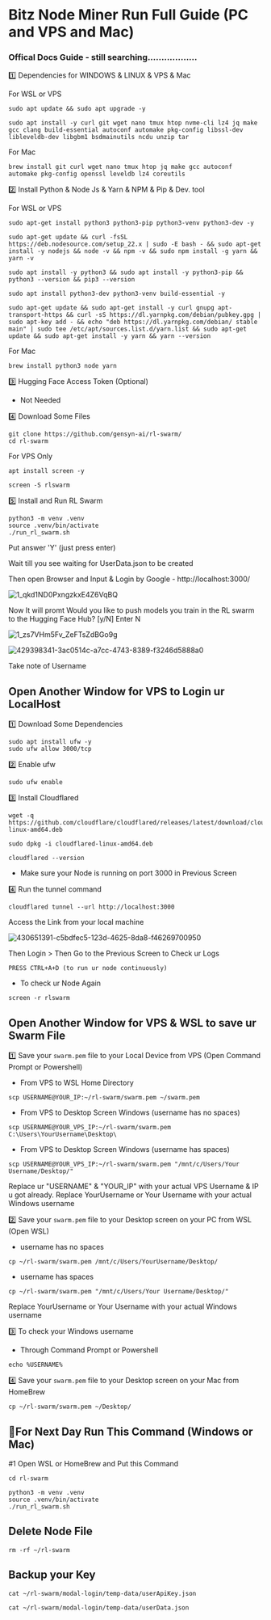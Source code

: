 # Bitz Node Miner Run Full Guide (PC and VPS and Mac)

### Offical Docs Guide - still searching..................

1️⃣ Dependencies for WINDOWS & LINUX & VPS & Mac

For WSL or VPS
```
sudo apt update && sudo apt upgrade -y
```
```
sudo apt install -y curl git wget nano tmux htop nvme-cli lz4 jq make gcc clang build-essential autoconf automake pkg-config libssl-dev libleveldb-dev libgbm1 bsdmainutils ncdu unzip tar
```
For Mac
```
brew install git curl wget nano tmux htop jq make gcc autoconf automake pkg-config openssl leveldb lz4 coreutils
```

2️⃣ Install Python & Node Js & Yarn & NPM & Pip & Dev. tool

For WSL or VPS
```
sudo apt-get install python3 python3-pip python3-venv python3-dev -y
```
```
sudo apt-get update && curl -fsSL https://deb.nodesource.com/setup_22.x | sudo -E bash - && sudo apt-get install -y nodejs && node -v && npm -v && sudo npm install -g yarn && yarn -v
```
```
sudo apt install -y python3 && sudo apt install -y python3-pip && python3 --version && pip3 --version
```
```
sudo apt install python3-dev python3-venv build-essential -y
```
```
sudo apt-get update && sudo apt-get install -y curl gnupg apt-transport-https && curl -sS https://dl.yarnpkg.com/debian/pubkey.gpg | sudo apt-key add - && echo "deb https://dl.yarnpkg.com/debian/ stable main" | sudo tee /etc/apt/sources.list.d/yarn.list && sudo apt-get update && sudo apt-get install -y yarn && yarn --version
```
For Mac
```
brew install python3 node yarn
```

3️⃣ Hugging Face Access Token (Optional)

- Not Needed

4️⃣ Download Some Files
```
git clone https://github.com/gensyn-ai/rl-swarm/
cd rl-swarm
```

For VPS Only
```
apt install screen -y
```
```
screen -S rlswarm
```

5️⃣ Install and Run RL Swarm
```
python3 -m venv .venv
source .venv/bin/activate
./run_rl_swarm.sh
```
Put answer 'Y' (just press enter)

Wait till you see waiting for UserData.json to be created

Then open Browser and Input & Login by Google - http://localhost:3000/

![1_qkd1ND0PxngzkxE4Z6VqBQ](https://github.com/user-attachments/assets/19ceac2c-b3ff-47d6-8a7c-f4f584288241)

Now It will promt Would you like to push models you train in the RL swarm to the Hugging Face Hub? [y/N] Enter N

![1_zs7VHm5Fv_ZeFTsZdBGo9g](https://github.com/user-attachments/assets/123acf42-08bc-492b-aa13-d27359af9ce3)

![429398341-3ac0514c-a7cc-4743-8389-f3246d5888a0](https://github.com/user-attachments/assets/7a1bb7ff-f77e-45bd-b3a2-f46139d35f3f)

Take note of Username

## Open Another Window for VPS to Login ur LocalHost

1️⃣ Download Some Dependencies 
```
sudo apt install ufw -y
sudo ufw allow 3000/tcp
```

2️⃣ Enable ufw
```
sudo ufw enable
```

3️⃣ Install Cloudflared
```
wget -q https://github.com/cloudflare/cloudflared/releases/latest/download/cloudflared-linux-amd64.deb
````
```
sudo dpkg -i cloudflared-linux-amd64.deb
```
```
cloudflared --version
```
- Make sure your Node is running on port 3000 in Previous Screen

4️⃣ Run the tunnel command
```
cloudflared tunnel --url http://localhost:3000
```
Access the Link from your local machine

![430651391-c5bdfec5-123d-4625-8da8-f46269700950](https://github.com/user-attachments/assets/93590db1-9d6b-4a86-9d44-337506b6c06c)

Then Login > Then Go to the Previous Screen to Check ur Logs

```
PRESS CTRL+A+D (to run ur node continuously)
```
- To check ur Node Again
```
screen -r rlswarm
```

## Open Another Window for VPS & WSL to save ur Swarm File

1️⃣ Save your `swarm.pem` file to your Local Device from VPS (Open Command Prompt or Powershell)
- From VPS to WSL Home Directory
```
scp USERNAME@YOUR_IP:~/rl-swarm/swarm.pem ~/swarm.pem
```
- From VPS to Desktop Screen Windows (username has no spaces)
```
scp USERNAME@YOUR_VPS_IP:~/rl-swarm/swarm.pem C:\Users\YourUsername\Desktop\
```
- From VPS to Desktop Screen Windows (username has spaces)
```
scp USERNAME@YOUR_VPS_IP:~/rl-swarm/swarm.pem "/mnt/c/Users/Your Username/Desktop/"
```
Replace ur "USERNAME" & "YOUR_IP" with your actual VPS Username & IP u got already. Replace YourUsername or Your Username with your actual Windows username

2️⃣ Save your `swarm.pem` file to your Desktop screen on your PC from WSL (Open WSL)
- username has no spaces
```
cp ~/rl-swarm/swarm.pem /mnt/c/Users/YourUsername/Desktop/
```
- username has spaces
```
cp ~/rl-swarm/swarm.pem "/mnt/c/Users/Your Username/Desktop/"
```
Replace YourUsername or Your Username with your actual Windows username

3️⃣ To check your Windows username
- Through Command Prompt or Powershell
```
echo %USERNAME%
```

4️⃣ Save your `swarm.pem` file to your Desktop screen on your Mac from HomeBrew
```
cp ~/rl-swarm/swarm.pem ~/Desktop/
```

## 🔶For Next Day Run This Command (Windows or Mac)

#1 Open WSL or HomeBrew and Put this Command 
```
cd rl-swarm
```
```
python3 -m venv .venv
source .venv/bin/activate
./run_rl_swarm.sh
```

## Delete Node File
```
rm -rf ~/rl-swarm
```

## Backup your Key
```
cat ~/rl-swarm/modal-login/temp-data/userApiKey.json
```
```
cat ~/rl-swarm/modal-login/temp-data/userData.json
```
